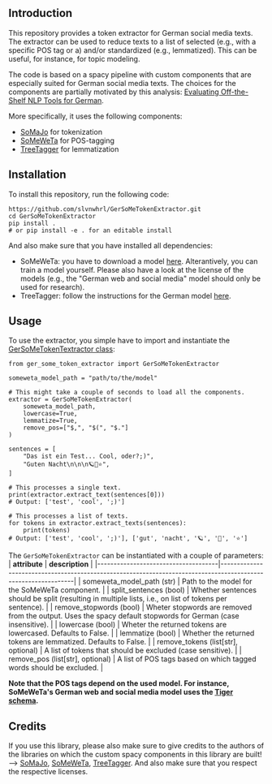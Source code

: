## Introduction
This repository provides a token extractor for German social media texts. The extractor can be used to reduce texts to a list of selected (e.g., with a specific POS tag or a) and/or standardized (e.g., lemmatized). This can be useful, for instance, for topic modeling.

The code is based on a spacy pipeline with custom components that are especially suited for German social media texts. The choices for the components are partially motivated by this analysis: [Evaluating Off-the-Shelf NLP Tools for German](https://github.com/rubcompling/konvens2019). 

More specifically, it uses the following components:
- [SoMaJo](https://github.com/tsproisl/SoMaJo) for tokenization
- [SoMeWeTa](https://github.com/tsproisl/SoMeWeTa) for POS-tagging
- [TreeTagger](https://www.cis.uni-muenchen.de/~schmid/tools/TreeTagger/) for lemmatization

## Installation
To install this repository, run the following code:
```
https://github.com/slvnwhrl/GerSoMeTokenExtractor.git
cd GerSoMeTokenExtractor
pip install .
# or pip install -e . for an editable install
```

And also make sure that you have installed all dependencies:
- SoMeWeTa: you have to download a model [here](https://github.com/tsproisl/SoMeWeTa#model-files). Alterantively, you can train a model yourself. Please also have a look at the license of the models (e.g., the "German web and social media" model should only be used for research).
- TreeTagger: follow the instructions for the German model [here](https://www.cis.uni-muenchen.de/~schmid/tools/TreeTagger/).

## Usage
To use the extractor, you simple have to import and instantiate the [GerSoMeTokenTextractor class](https://github.com/slvnwhrl/GerSoMeTokenExtractor/blob/2b8a980b28e4cb377c8b1a6628ab4b1e4977141e/ger_some_token_extractor/token_extractor.py#L9C11-L9C11):

```
from ger_some_token_extractor import GerSoMeTokenExtractor

someweta_model_path = "path/to/the/model"

# This might take a couple of seconds to load all the components.
extractor = GerSoMeTokenExtractor(
    someweta_model_path,
    lowercase=True,
    lemmatize=True,
    remove_pos=["$,", "$(", "$."]
)

sentences = [
    "Das ist ein Test... Cool, oder?;)",
    "Guten Nacht\n\n\n🪐💫⭐️",
]

# This processes a single text.
print(extractor.extract_text(sentences[0]))
# Output: ['test', 'cool', ';)']

# This processes a list of texts.
for tokens in extractor.extract_texts(sentences):
    print(tokens)
# Output: ['test', 'cool', ';)'], ['gut', 'nacht', '🪐', '💫', '⭐️']
```

The `GerSoMeTokenExtractor` can be instantiated with a couple of parameters:
| **attribute**                       | **description**                                                                                               |
|-------------------------------------|---------------------------------------------------------------------------------------------------------------|
| someweta_model_path (str)           | Path to the model for the SoMeWeTa component.                                                                 |
| split_sentences (bool)              | Whether sentences should be split (resulting in multiple lists, i.e., on list of tokens per sentence).        |
| remove_stopwords (bool)             | Wheter stopwords are removed from the output. Uses the spacy default stopwords for German (case insensitive). |
| lowercase (bool)                    | Wheter the returned tokens are lowercased. Defaults to False.                                                 |
| lemmatize (bool)                    | Whether the returned tokens are lemmatized. Defaults to False.                                                |
| remove_tokens (list[str], optional) | A list of tokens that should be excluded (case sensitive).                                                    |
| remove_pos (list[str], optional)    | A list of POS tags based on which tagged words should be excluded.                                            |

**Note that the POS tags depend on the used model. For instance, SoMeWeTa's German web and social media model uses the [Tiger schema](https://www.linguistik.hu-berlin.de/de/institut/professuren/korpuslinguistik/mitarbeiter-innen/hagen/STTS_Tagset_Tiger).**

## Credits
If you use this library, please also make sure to give credits to the authors of the libraries on which the custom spacy components in this library are built! --> [SoMaJo](https://github.com/tsproisl/SoMaJo), [SoMeWeTa](https://github.com/tsproisl/SoMeWeTa), [TreeTagger](https://www.cis.uni-muenchen.de/~schmid/tools/TreeTagger/). And also make sure that you respect the respective licenses.
